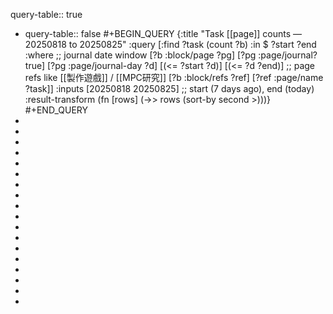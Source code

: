query-table:: true

- query-table:: false
  #+BEGIN_QUERY
  {:title "Task [[page]] counts — 20250818  to 20250825"
   :query
   [:find ?task (count ?b)
    :in $ ?start ?end
    :where
    ;; journal date window
    [?b :block/page ?pg]
    [?pg :page/journal? true]
    [?pg :page/journal-day ?d]
    [(<= ?start ?d)] [(<= ?d ?end)]
    ;; page refs like [[製作遊戲]] / [[MPC研究]]
    [?b :block/refs ?ref]
    [?ref :page/name ?task]]
   :inputs [20250818 20250825]  ;; start (7 days ago), end (today)
   :result-transform (fn [rows]
                       (->> rows (sort-by second >)))}
  #+END_QUERY
-
-
-
-
-
-
-
-
-
-
-
-
-
-
-
-
-
-